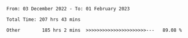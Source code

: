<!--START_SECTION:waka-->

```text
From: 03 December 2022 - To: 01 February 2023

Total Time: 207 hrs 43 mins

Other        185 hrs 2 mins  >>>>>>>>>>>>>>>>>>>>>>---   89.08 %
```

<!--END_SECTION:waka-->